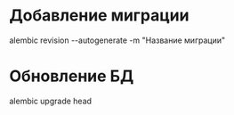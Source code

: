 # Добавление миграции
alembic revision --autogenerate -m "Название миграции"

# Обновление БД
alembic upgrade head